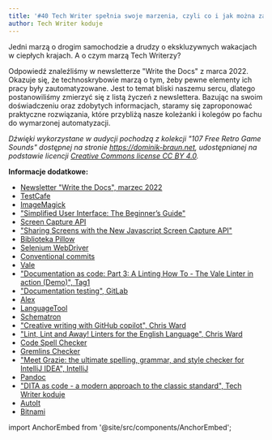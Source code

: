 ```yaml
---
title: '#40 Tech Writer spełnia swoje marzenia, czyli co i jak można zautomatyzować'
author: Tech Writer koduje
---
```


Jedni marzą o drogim samochodzie a drudzy o ekskluzywnych wakacjach w ciepłych krajach. A o czym marzą Tech Writerzy?

Odpowiedź znaleźliśmy w newsletterze "Write the Docs" z marca 2022. Okazuje się, że technoskrybowie marzą o tym, żeby pewne elementy ich pracy były zautomatyzowane. Jest to temat bliski naszemu sercu, dlatego postanowiliśmy zmierzyć się z listą życzeń z newslettera. Bazując na swoim doświadczeniu oraz zdobytych informacjach, staramy się zaproponować praktyczne rozwiązania, które przybliżą nasze koleżanki i kolegów po fachu do wymarzonej automatyzacji.

_Dźwięki wykorzystane w audycji pochodzą z kolekcji "107 Free Retro Game Sounds" dostępnej na stronie https://dominik-braun.net, udostępnianej na podstawie licencji_ [_Creative Commons license CC BY 4.0_](https://creativecommons.org/licenses/by/4.0/)_._

**Informacje dodatkowe:**

*   [Newsletter "Write the Docs", marzec 2022](https://www.writethedocs.org/blog/newsletter-march-2022/)
*   [TestCafe](https://testcafe.io/)
*   [ImageMagick](https://imagemagick.org/index.php)
*   ["Simplified User Interface: The Beginner’s Guide"](https://www.techsmith.com/blog/simplified-user-interface/)
*   [Screen Capture API](https://developer.mozilla.org/en-US/docs/Web/API/Screen_Capture_API)
*   ["Sharing Screens with the New Javascript Screen Capture API"](https://fjolt.com/article/javascript-screen-capture-api)
*   [Biblioteka Pillow](https://pillow.readthedocs.io/en/stable/)
*   [Selenium WebDriver](https://www.selenium.dev/documentation/webdriver/)
*   [Conventional commits](https://www.conventionalcommits.org)
*   [Vale](https://github.com/errata-ai/vale)
*   ["Documentation as code: Part 3: A Linting How To - The Vale Linter in action (Demo)", Tag1](https://www.tag1consulting.com/blog/documentation-code-linting-part3)
*   ["Documentation testing", GitLab](https://docs.gitlab.com/14.8/ee/development/documentation/testing.html)
*   [Alex](https://alexjs.com/)
*   [LanguageTool](https://languagetool.org/pl)
*   [Schematron](https://www.schematron.com/)
*   ["Creative writing with GitHub copilot", Chris Ward](https://www.youtube.com/watch?v=V_CmYyvaMqE)
*   ["Lint, Lint and Away! Linters for the English Language", Chris Ward](https://dzone.com/articles/lint-lint-and-away-linters-for-the-english-languag)
*   [Code Spell Checker](https://marketplace.visualstudio.com/items?itemName=streetsidesoftware.code-spell-checker)
*   [Gremlins Checker](https://marketplace.visualstudio.com/items?itemName=nhoizey.gremlins)
*   ["Meet Grazie: the ultimate spelling, grammar, and style checker for IntelliJ IDEA", IntelliJ](https://blog.jetbrains.com/idea/2019/11/meet-grazie-the-ultimate-spelling-grammar-and-style-checker-for-intellij-idea/)
*   [Pandoc](https://pandoc.org/)
*   ["DITA as code - a modern approach to the classic standard", Tech Writer koduje](https://techwriterkoduje.pl/dita-as-code)
*   [AutoIt](https://www.autoitscript.com/site/)
*   [Bitnami](https://github.com/bitnami)

import AnchorEmbed from '@site/src/components/AnchorEmbed';

<AnchorEmbed episodeId="40-Tech-Writer-spenia-swoje-marzenia--czyli-co-i-jak-mona-zautomatyzowa-e1foo3d" />
